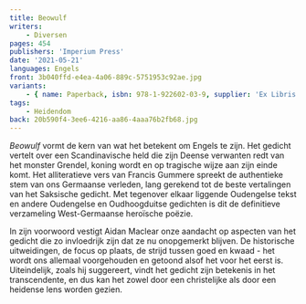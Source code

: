 ```yaml
---
title: Beowulf
writers:
    - Diversen
pages: 454
publishers: 'Imperium Press'
date: '2021-05-21'
languages: Engels
front: 3b040ffd-e4ea-4a06-889c-5751953c92ae.jpg
variants:
    - { name: Paperback, isbn: 978-1-922602-03-9, supplier: 'Ex Libris', size: { height: 203, width: 133, depth: 26 }, import_price: { currency: USD, amount: 18.7 }, price: 19.99, out_of_stock: 0 }
tags:
    - Heidendom
back: 20b590f4-3ee6-4216-aa86-4aaa76b2fb68.jpg
---
```


*Beowulf* vormt de kern van wat het betekent om Engels te zijn. Het gedicht vertelt over een Scandinavische held die zijn Deense verwanten redt van het monster Grendel, koning wordt en op tragische wijze aan zijn einde komt. Het alliteratieve vers van Francis Gummere spreekt de authentieke stem van ons Germaanse verleden, lang gerekend tot de beste vertalingen van het Saksische gedicht. Met tegenover elkaar liggende Oudengelse tekst en andere Oudengelse en Oudhoogduitse gedichten is dit de definitieve verzameling West-Germaanse heroïsche poëzie.

In zijn voorwoord vestigt Aidan Maclear onze aandacht op aspecten van het gedicht die zo invloedrijk zijn dat ze nu onopgemerkt blijven. De historische uitweidingen, de focus op plaats, de strijd tussen goed en kwaad - het wordt ons allemaal voorgehouden en getoond alsof het voor het eerst is. Uiteindelijk, zoals hij suggereert, vindt het gedicht zijn betekenis in het transcendente, en dus kan het zowel door een christelijke als door een heidense lens worden gezien.

